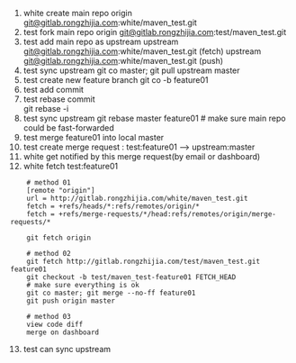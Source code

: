 1. white create main repo
    origin    git@gitlab.rongzhijia.com:white/maven_test.git
2. test fork main repo
    origin    git@gitlab.rongzhijia.com:test/maven_test.git
3. test add main repo as upstream
    upstream    git@gitlab.rongzhijia.com:white/maven_test.git (fetch)
    upstream    git@gitlab.rongzhijia.com:white/maven_test.git (push)
4. test sync upstream
    git co master; git pull upstream master
5. test create new feature branch
    git co -b feature01
6. test add commit
7. test rebase commit   
    git rebase -i
8. test sync upstream
    git rebase master feature01 # make sure main repo could be fast-forwarded
9. test merge feature01 into local master
10. test create merge request : test:feature01 --> upstream:master
11. white get notified by this merge request(by email or dashboard)
12. white fetch test:feature01 
```
    # method 01
    [remote "origin"]
    url = http://gitlab.rongzhijia.com/white/maven_test.git
    fetch = +refs/heads/*:refs/remotes/origin/*
    fetch = +refs/merge-requests/*/head:refs/remotes/origin/merge-requests/*    

    git fetch origin
```
```
    # method 02
    git fetch http://gitlab.rongzhijia.com/test/maven_test.git feature01
    git checkout -b test/maven_test-feature01 FETCH_HEAD
    # make sure everything is ok
    git co master; git merge --no-ff feature01 
    git push origin master
```
```
    # method 03
    view code diff
    merge on dashboard
```

13. test can sync upstream 
